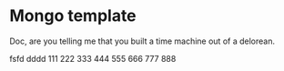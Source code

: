 # Mongo template

Doc, are you telling me that you built a time machine out of a delorean.


fsfd
dddd
111
222
333
444
555
666
777
888